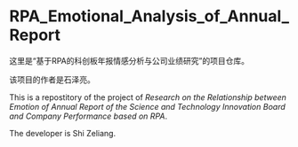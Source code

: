 # RPA_Emotional_Analysis_of_Annual_Report
这里是“基于RPA的科创板年报情感分析与公司业绩研究”的项目仓库。

该项目的作者是石泽亮。

This is a repostitory of the project of _Research on the Relationship between Emotion of Annual Report of the Science and Technology Innovation Board and Company Performance based on RPA_.

The developer is Shi Zeliang.
